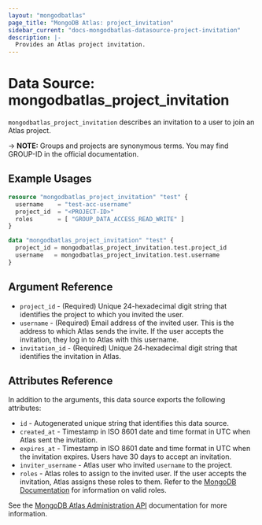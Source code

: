 ```yaml
---
layout: "mongodbatlas"
page_title: "MongoDB Atlas: project_invitation"
sidebar_current: "docs-mongodbatlas-datasource-project-invitation"
description: |-
  Provides an Atlas project invitation.
---
```


# Data Source: mongodbatlas_project_invitation

`mongodbatlas_project_invitation` describes an invitation to a user to join an Atlas project.

-> **NOTE:** Groups and projects are synonymous terms. You may find GROUP-ID in the official documentation.

## Example Usages

```terraform
resource "mongodbatlas_project_invitation" "test" {
  username    = "test-acc-username"
  project_id  = "<PROJECT-ID>"
  roles       = [ "GROUP_DATA_ACCESS_READ_WRITE" ]
}

data "mongodbatlas_project_invitation" "test" {
  project_id = mongodbatlas_project_invitation.test.project_id
  username   = mongodbatlas_project_invitation.test.username
}
```

## Argument Reference

* `project_id` - (Required) Unique 24-hexadecimal digit string that identifies the project to which you invited the user.
* `username` - (Required) Email address of the invited user. This is the address to which Atlas sends the invite. If the user accepts the invitation, they log in to Atlas with this username.
* `invitation_id` - (Required) Unique 24-hexadecimal digit string that identifies the invitation in Atlas.

## Attributes Reference

In addition to the arguments, this data source exports the following attributes:

* `id` - Autogenerated unique string that identifies this data source.
* `created_at` - Timestamp in ISO 8601 date and time format in UTC when Atlas sent the invitation.
* `expires_at` - Timestamp in ISO 8601 date and time format in UTC when the invitation expires. Users have 30 days to accept an invitation.
* `inviter_username` - Atlas user who invited `username` to the project.
* `roles` - Atlas roles to assign to the invited user. If the user accepts the invitation, Atlas assigns these roles to them. Refer to the [MongoDB Documentation](https://www.mongodb.com/docs/atlas/reference/user-roles/#project-roles) for information on valid roles.

See the [MongoDB Atlas Administration API](https://www.mongodb.com/docs/atlas/reference/api-resources-spec/#operation/inviteOneMongoDBCloudUserToJoinOneProject) documentation for more information.